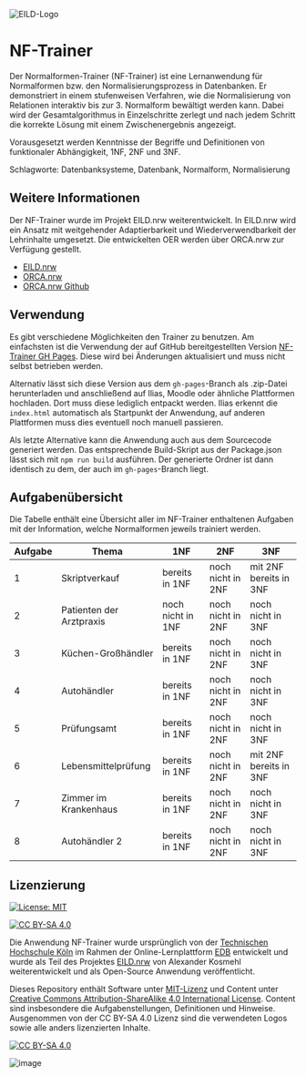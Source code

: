 ![EILD-Logo](src/img/eild_header_logo.png)

# NF-Trainer

Der Normalformen-Trainer (NF-Trainer) ist eine Lernanwendung für Normalformen bzw. den Normalisierungsprozess in Datenbanken. Er demonstriert in einem stufenweisen Verfahren, wie die Normalisierung von Relationen interaktiv bis zur 3. Normalform bewältigt werden kann.
Dabei wird der Gesamtalgorithmus in Einzelschritte zerlegt und nach jedem Schritt die korrekte Lösung mit einem Zwischenergebnis angezeigt.

Vorausgesetzt werden Kenntnisse der Begriffe und Definitionen von funktionaler Abhängigkeit, 1NF, 2NF und 3NF.

Schlagworte: Datenbanksysteme, Datenbank, Normalform, Normalisierung

## Weitere Informationen
Der NF-Trainer wurde im Projekt EILD.nrw weiterentwickelt. In EILD.nrw wird ein Ansatz mit weitgehender Adaptierbarkeit und Wiederverwendbarkeit der Lehrinhalte umgesetzt. Die entwickelten OER werden über ORCA.nrw zur Verfügung gestellt.
- [EILD.nrw]
- [ORCA.nrw]
- [ORCA.nrw Github]

## Verwendung

Es gibt verschiedene Möglichkeiten den Trainer zu benutzen. Am einfachsten ist die Verwendung der auf GitHub bereitgestellten Version [NF-Trainer GH Pages]. Diese wird bei Änderungen aktualisiert und muss nicht selbst betrieben werden.

Alternativ lässt sich diese Version aus dem `gh-pages`-Branch als .zip-Datei herunterladen und anschließend auf Ilias, Moodle oder ähnliche Plattformen hochladen. Dort muss diese lediglich entpackt werden. Ilias erkennt die `index.html` automatisch als Startpunkt der Anwendung, auf anderen Plattformen muss dies eventuell noch manuell passieren.

Als letzte Alternative kann die Anwendung auch aus dem Sourcecode generiert werden. Das entsprechende Build-Skript aus der Package.json lässt sich mit `npm run build` ausführen. Der generierte Ordner ist dann identisch zu dem, der auch im `gh-pages`-Branch liegt.

## Aufgabenübersicht
Die Tabelle enthält eine Übersicht aller im NF-Trainer enthaltenen Aufgaben mit der Information, welche Normalformen jeweils trainiert werden.

| Aufgabe | Thema                    | 1NF               | 2NF               | 3NF                    |
|---------|--------------------------|-------------------|-------------------|------------------------|
| 1       | Skriptverkauf            | bereits in 1NF    | noch nicht in 2NF | mit 2NF bereits in 3NF |
| 2       | Patienten der Arztpraxis | noch nicht in 1NF | noch nicht in 2NF | noch nicht in 3NF      |
| 3       | Küchen-Großhändler       | bereits in 1NF    | noch nicht in 2NF | noch nicht in 3NF      |
| 4       | Autohändler              | bereits in 1NF    | noch nicht in 2NF | noch nicht in 3NF      |
| 5       | Prüfungsamt              | bereits in 1NF    | noch nicht in 2NF | noch nicht in 3NF      |
| 6       | Lebensmittelprüfung      | bereits in 1NF    | noch nicht in 2NF | mit 2NF bereits in 3NF |
| 7       | Zimmer im Krankenhaus    | bereits in 1NF    | noch nicht in 2NF | noch nicht in 3NF      |
| 8       | Autohändler 2            | bereits in 1NF    | noch nicht in 2NF | noch nicht in 3NF      |

## Lizenzierung

[![License: MIT][MIT-shield]][MIT]

[![CC BY-SA 4.0][cc-by-sa-shield]][cc-by-sa]

Die Anwendung NF-Trainer wurde ursprünglich von der [Technischen Hochschule Köln][TH Köln] im Rahmen der Online-Lernplattform [EDB] entwickelt und wurde als Teil des Projektes [EILD.nrw] von Alexander Kosmehl weiterentwickelt und als Open-Source Anwendung veröffentlicht.

Dieses Repository enthält Software unter [MIT-Lizenz][MIT] und Content unter [Creative Commons Attribution-ShareAlike 4.0 International License][cc-by-sa]. Content sind insbesondere die Aufgabenstellungen, Definitionen und Hinweise. Ausgenommen von der CC BY-SA 4.0 Lizenz sind die verwendeten Logos sowie alle anders lizenzierten Inhalte.

[![CC BY-SA 4.0][cc-by-sa-image]][cc-by-sa]

![image](https://user-images.githubusercontent.com/73349129/233968870-b61f0850-e7c2-489f-a597-53e030794b22.png)



[MIT]: https://github.com/orca-nrw/btree-animate-touch/blob/master/LICENCE
[MIT-shield]: https://img.shields.io/badge/License-MIT-yellow.svg
[cc-by-sa]: http://creativecommons.org/licenses/by-sa/4.0/
[cc-by-sa-image]: https://licensebuttons.net/l/by-sa/4.0/88x31.png
[cc-by-sa-shield]: https://img.shields.io/badge/License-CC%20BY--SA%204.0-lightgrey.svg
[HSD]: https://www.hs-duesseldorf.de/
[TH Köln]: https://www.th-koeln.de/
[EDB]: https://edb2.gm.th-koeln.de/index
[NF-Trainer]: https://github.com/orca-nrw/nf-trainer/tree/main
[NF-Trainer GH Pages]: https://orca-nrw.github.io/nf-trainer/
[EILD.nrw]: https://www.eild.nrw/
[EILD.nrw GitHub]: https://github.com/EILD-nrw
[ORCA.nrw]: https://www.orca.nrw/
[ORCA.nrw Github]: https://github.com/orca-nrw
